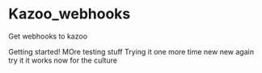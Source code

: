 # Kazoo_webhooks
Get webhooks to kazoo

Getting started!
MOre testing stuff
Trying it one more time
new new
again try it
it works
now for the culture
